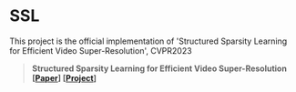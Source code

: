 # SSL

This project is the official implementation of 'Structured Sparsity Learning for Efficient Video Super-Resolution', CVPR2023
> **Structured Sparsity Learning for Efficient Video Super-Resolution [[Paper](https://arxiv.org/pdf/2206.07687.pdf)] [[Project](https://github.com/Zj-BinXia/SSL)]**

